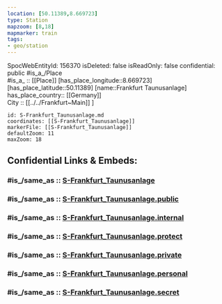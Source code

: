 ```yaml
---
location: [50.11389,8.669723] 
type: Station 
mapzoom: [8,18] 
mapmarker: train 
tags:
- geo/station
---
```

SpocWebEntityId: 156370
isDeleted: false
isReadOnly: false
confidential: public
#is_a_/Place  
#is_a_ :: [[Place]] 
[has_place_longitude::8.669723] 
[has_place_latitude::50.11389] 
[name::Frankfurt Taunusanlage] 
has_place_country:: [[Germany]]  
City :: [[../../Frankfurt~Main]] ] 


```leaflet
id: S-Frankfurt_Taunusanlage.md
coordinates: [[S-Frankfurt_Taunusanlage]] 
markerFile: [[S-Frankfurt_Taunusanlage]] 
defaultZoom: 11 
maxZoom: 18
```


## Confidential Links & Embeds: 

### #is_/same_as :: [S-Frankfurt_Taunusanlage](/_Standards/Earth/Continent/Europe/Europe~Central/Germany/Germany~West/Hessen/counties~Hessen/Frankfurt~Main/Stations-FFM~S/S-Frankfurt_Taunusanlage.md) 

### #is_/same_as :: [S-Frankfurt_Taunusanlage.public](/_public/Earth/Continent/Europe/Europe~Central/Germany/Germany~West/Hessen/counties~Hessen/Frankfurt~Main/Stations-FFM~S/S-Frankfurt_Taunusanlage.public.md) 

### #is_/same_as :: [S-Frankfurt_Taunusanlage.internal](/_internal/Earth/Continent/Europe/Europe~Central/Germany/Germany~West/Hessen/counties~Hessen/Frankfurt~Main/Stations-FFM~S/S-Frankfurt_Taunusanlage.internal.md) 

### #is_/same_as :: [S-Frankfurt_Taunusanlage.protect](/_protect/Earth/Continent/Europe/Europe~Central/Germany/Germany~West/Hessen/counties~Hessen/Frankfurt~Main/Stations-FFM~S/S-Frankfurt_Taunusanlage.protect.md) 

### #is_/same_as :: [S-Frankfurt_Taunusanlage.private](/_private/Earth/Continent/Europe/Europe~Central/Germany/Germany~West/Hessen/counties~Hessen/Frankfurt~Main/Stations-FFM~S/S-Frankfurt_Taunusanlage.private.md) 

### #is_/same_as :: [S-Frankfurt_Taunusanlage.personal](/_personal/Earth/Continent/Europe/Europe~Central/Germany/Germany~West/Hessen/counties~Hessen/Frankfurt~Main/Stations-FFM~S/S-Frankfurt_Taunusanlage.personal.md) 

### #is_/same_as :: [S-Frankfurt_Taunusanlage.secret](/_secret/Earth/Continent/Europe/Europe~Central/Germany/Germany~West/Hessen/counties~Hessen/Frankfurt~Main/Stations-FFM~S/S-Frankfurt_Taunusanlage.secret.md)

